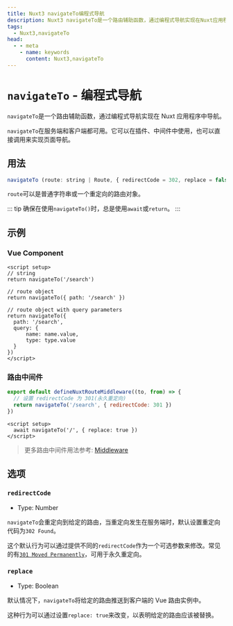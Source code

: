 ```yaml
---
title: Nuxt3 navigateTo编程式导航
description: Nuxt3 navigateTo是一个路由辅助函数，通过编程式导航实现在Nuxt应用程序中导航。
tags: 
  - Nuxt3,navigateTo
head:
  - - meta
    - name: keywords
      content: Nuxt3,navigateTo
---
```


# `navigateTo` - 编程式导航

`navigateTo`是一个路由辅助函数，通过编程式导航实现在 Nuxt 应用程序中导航。

`navigateTo`在服务端和客户端都可用。它可以在插件、中间件中使用，也可以直接调用来实现页面导航。

## 用法

```js
navigateTo (route: string | Route, { redirectCode = 302, replace = false })
```

`route`可以是普通字符串或一个重定向的路由对象。

::: tip
确保在使用`navigateTo()`时，总是使用`await`或`return`。
:::

## 示例

### Vue Component

```vue
<script setup>
// string
return navigateTo('/search')

// route object
return navigateTo({ path: '/search' })

// route object with query parameters
return navigateTo({
  path: '/search',
  query: {
      name: name.value,
      type: type.value
  }
})
</script>
```

### 路由中间件

```js
export default defineNuxtRouteMiddleware((to, from) => {
  // 设置 redirectCode 为 301(永久重定向)
  return navigateTo('/search', { redirectCode: 301 })
})
```

```vue
<script setup>
  await navigateTo('/', { replace: true })
</script>
```

> 更多路由中间件用法参考: [Middleware](/nuxt3/directory-middleware)

## 选项

### `redirectCode`

- Type: Number

`navigateTo`会重定向到给定的路由，当重定向发生在服务端时，默认设置重定向代码为`302 Found`。

这个默认行为可以通过提供不同的`redirectCode`作为一个可选参数来修改。常见的有[`301 Moved Permanently`](https://developer.mozilla.org/zh-CN/docs/Web/HTTP/Status/301)，可用于永久重定向。

### `replace`

- Type: Boolean

默认情况下，`navigateTo`将给定的路由推送到客户端的 Vue 路由实例中。

这种行为可以通过设置`replace: true`来改变，以表明给定的路由应该被替换。